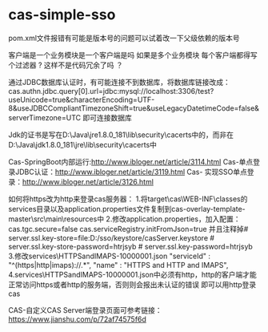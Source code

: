 # cas-simple-sso

pom.xml文件报错有可能是版本号的问题可以试着改一下父级依赖的版本号

客户端是一个业务模块是一个客户端是吗 如果是多个业务模块 每个客户端都得写个过滤器 ? 这样不是代码冗余了吗 ？

通过JDBC数据库认证时，有可能连接不到数据库，将数据库链接改成：
cas.authn.jdbc.query[0].url=jdbc:mysql://localhost:3306/test?useUnicode=true&characterEncoding=UTF-8&useJDBCCompliantTimezoneShift=true&useLegacyDatetimeCode=false&serverTimezone=UTC
即可连接数据库

Jdk的证书是写在D:\Java\jre1.8.0_181\lib\security\cacerts中的，而非在D:\Java\jdk1.8.0_181\jre\lib\security\cacerts中

Cas-SpringBoot内部运行:http://www.ibloger.net/article/3114.html
Cas-单点登录JDBC认证：http://www.ibloger.net/article/3119.html
Cas- 实现SSO单点登录：http://www.ibloger.net/article/3126.html


如何将https改为http来登录cas服务器：
1.将target\cas\WEB-INF\classes的services目录以及application.properties文件复制到cas-overlay-template-master\src\main\resources中
2.修改application.properties，加入配置：
  cas.tgc.secure=false
  cas.serviceRegistry.initFromJson=true
  并且注释掉# server.ssl.key-store=file:D:/sso/keystore/casServer.keystore
           # server.ssl.key-store-password=htrjsyb
           # server.ssl.key-password=htrjsyb
3.修改services\HTTPSandIMAPS-10000001.json
      "serviceId" : "^(https|http|imaps)://.*",
 	    "name" : "HTTPS and HTTP and IMAPS",
4.services\HTTPSandIMAPS-10000001.json中必须有http，http的客户端才能正常访问https或者http的服务端，否则则会报出未认证的错误
即可以用http登录cas

CAS-自定义CAS Server端登录页面可参考链接：https://www.jianshu.com/p/72af74575f6d
